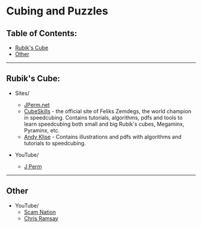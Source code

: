 # Cubing and Puzzles

## Table of Contents:
- [Rubik's Cube](#rubiks-cube)
- [Other](#other)

---

## Rubik's Cube:
* Sites/
	* [JPerm.net](https://jperm.net)
    * [CubeSkills](https://www.cubeskills.com/) - the official site of Feliks Zemdegs, the world champion in speedcubing. Contains tutorials, algorithms, pdfs and tools to learn speedcubing both small and big Rubik's cubes, Megaminx, Pyraminx, etc.
    * [Andy Klise](http://www.kungfoomanchu.com/) - Contains illustrations and pdfs with algorithms and tutorials to speedcubing.

* YouTube/
    * [J Perm](https://www.youtube.com/channel/UCqTVfT9JQqhA6_Hi_h_h97Q)

---

## Other 
* YouTube/
    * [Scam Nation](https://www.youtube.com/channel/UCRd9JHiQvqwT8O4d0QGI9jQ)
    * [Chris Ramsay](https://www.youtube.com/channel/UCrPUg54jUy1T_wII9jgdRbg)
